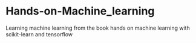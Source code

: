 # Hands-on-Machine_learning
Learning machine learning from the book  hands on machine learning with scikit-learn and tensorflow

